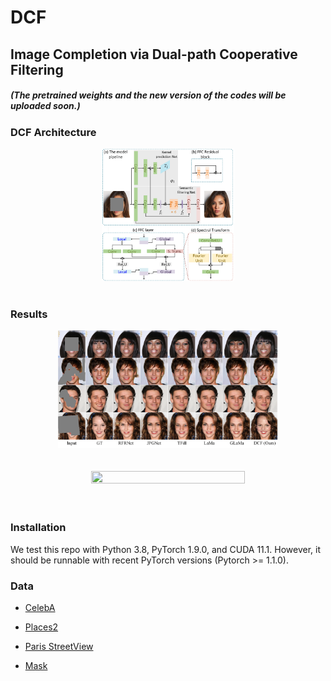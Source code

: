 # DCF

## Image Completion via Dual-path Cooperative Filtering  
##### (The pretrained weights and the new version of the codes will be uploaded soon.)



### DCF Architecture

<a href="http://tensorlayer.readthedocs.io">
<div align="center">
	<img src="Img/1.png" width="42%" height="40%"/>
</div>
</a> </pre> </pre> <br />


### Results


<a href="http://tensorlayer.readthedocs.io">
<div align="center">
	<img src="Img/2.png" width="70%" height="60%"/>
</div>
</a> <br /> <br />

<a href="http://tensorlayer.readthedocs.io">
<div align="center">
	<img src="Img/3.png" width="70%" height="60%"/>
</div>
</a> <br /> <br />


### Installation

We test this repo with Python 3.8, PyTorch 1.9.0, and CUDA 11.1. However, it should be runnable with recent PyTorch versions (Pytorch >= 1.1.0).

### Data

- [CelebA](https://mmlab.ie.cuhk.edu.hk/projects/CelebA.html)

- [Places2](http://places2.csail.mit.edu/download.html)

- [Paris StreetView](https://github.com/pathak22/context-encoder/issues/24)

- [Mask](https://drive.google.com/file/d/1cuw8QGfiop9b4K7yo5wPgPqXBIHjS6MI/view?usp=share_link)

<!--- The dataset can be downloaded from this [kaggle link](https://www.kaggle.com/insaff/massachusetts-roads-dataset). Some of the images in training set does not have corresponding masks. The training code filters out those images. All the images are of size 800x800. Code for data analysis is in this notebook. -->
  

